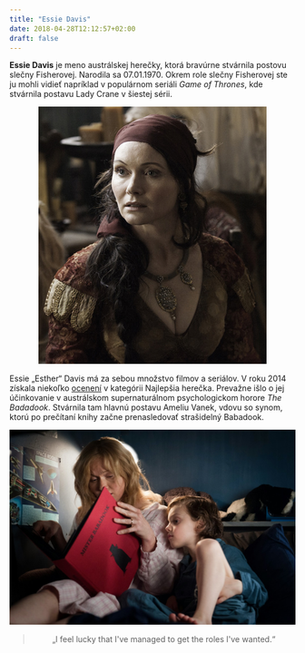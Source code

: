 ```yaml
---
title: "Essie Davis"
date: 2018-04-28T12:12:57+02:00
draft: false
---
```


**Essie Davis** je meno austrálskej herečky, ktorá bravúrne stvárnila postovu slečny Fisherovej. Narodila sa 07.01.1970. 
Okrem role slečny Fisherovej ste ju mohli vidieť napríklad v populárnom seriáli *Game of Thrones*, kde stvárnila postavu Lady Crane v šiestej sérii.


<center><img src="LadyCrane.png"></center>


Essie „Esther“ Davis má za sebou množstvo filmov a seriálov. V roku 2014 získala niekoľko <a href="https://www.imdb.com/name/nm0204583/awards" target=blank>ocenení</a> v kategórii Najlepšia herečka. Prevažne išlo o jej účinkovanie v austrálskom supernaturálnom psychologickom horore *The Badadook*. Stvárnila tam hlavnú postavu Ameliu Vanek, vdovu so synom, ktorú po prečítaní knihy začne prenasledovať strašidelný Babadook. 


<center><img src="book.png"> 


<blockquote> „I feel lucky that I've managed to get the roles I've wanted.“ </blockquote> </center>